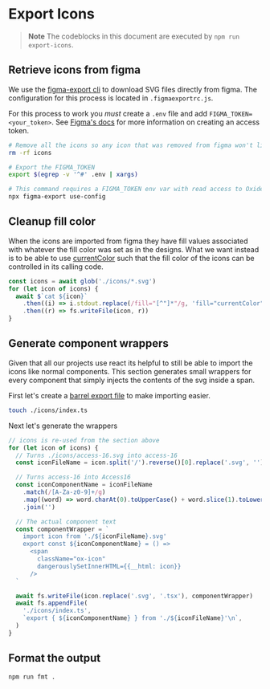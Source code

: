 # Export Icons

> **Note** The codeblocks in this document are executed by `npm run export-icons`.

## Retrieve icons from figma

We use the [figma-export cli](https://github.com/marcomontalbano/figma-export) to download
SVG files directly from figma. The configuration for this process is located in
`.figmaexportrc.js`.

For this process to work you _must_ create a `.env` file and add `FIGMA_TOKEN=<your_token>`.
See
[Figma's docs](https://help.figma.com/hc/en-us/articles/8085703771159-Manage-personal-access-tokens)
for more information on creating an access token.

```sh
# Remove all the icons so any icon that was removed from figma won't linger
rm -rf icons

# Export the FIGMA_TOKEN
export $(egrep -v '^#' .env | xargs)

# This command requires a FIGMA_TOKEN env var with read access to Oxide's DS to be set
npx figma-export use-config
```

## Cleanup fill color

When the icons are imported from figma they have fill values associated with whatever the
fill color was set as in the designs. What we want instead is to be able to use
[currentColor](https://developer.mozilla.org/en-US/docs/Web/CSS/color_value#currentcolor_keyword)
such that the fill color of the icons can be controlled in its calling code.

```js
const icons = await glob('./icons/*.svg')
for (let icon of icons) {
  await $`cat ${icon}`
    .then((i) => i.stdout.replace(/fill="[^"]*"/g, 'fill="currentColor"'))
    .then((r) => fs.writeFile(icon, r))
}
```

## Generate component wrappers

Given that all our projects use react its helpful to still be able to import the icons like
normal components. This section generates small wrappers for every component that simply
injects the contents of the svg inside a span.

First let's create a
[barrel export file](https://blog.logrocket.com/using-barrel-exports-organize-react-components/)
to make importing easier.

```sh
touch ./icons/index.ts
```

Next let's generate the wrappers

```js
// icons is re-used from the section above
for (let icon of icons) {
  // Turns ./icons/access-16.svg into access-16
  const iconFileName = icon.split('/').reverse()[0].replace('.svg', '')

  // Turns access-16 into Access16
  const iconComponentName = iconFileName
    .match(/[A-Za-z0-9]+/g)
    .map((word) => word.charAt(0).toUpperCase() + word.slice(1).toLowerCase())
    .join('')

  // The actual component text
  const componentWrapper = `
    import icon from './${iconFileName}.svg'
    export const ${iconComponentName} = () =>
      <span
        className="ox-icon"
        dangerouslySetInnerHTML={{__html: icon}}
      />
  `

  await fs.writeFile(icon.replace('.svg', '.tsx'), componentWrapper)
  await fs.appendFile(
    './icons/index.ts',
    `export { ${iconComponentName} } from './${iconFileName}'\n`,
  )
}
```

## Format the output

```sh
npm run fmt .
```
